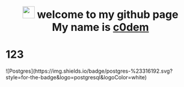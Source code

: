 <h1 align="center">
  <img src="https://github.com/blackcater/blackcater/raw/main/images/Hi.gif" height="32"/> 
   welcome to my github page <br> My name is 
  <a href="https://t.me/c0dembot" target="_blank">c0dem</a>
</h1>
<h1>123</h1>
![Postgres](https://img.shields.io/badge/postgres-%23316192.svg?style=for-the-badge&logo=postgresql&logoColor=white)



